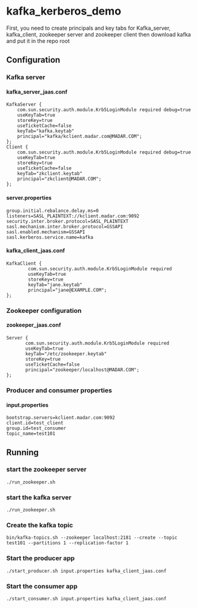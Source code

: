 # kafka_kerberos_demo
First, you need to create principals and key tabs for Kafka_server, kafka_client, zookeeper server and zookeeper client then download kafka and put it in the repo root
## Configuration
### Kafka server
#### kafka_server_jaas.conf
```
KafkaServer {
    com.sun.security.auth.module.Krb5LoginModule required debug=true
    useKeyTab=true
    storeKey=true
    useTicketCache=false
    keyTab="kafka.keytab"
    principal="kafka/kclient.madar.com@MADAR.COM";
};
Client {
    com.sun.security.auth.module.Krb5LoginModule required debug=true
    useKeyTab=true
    storeKey=true
    useTicketCache=false
    keyTab="zkclient.keytab"
    principal="zkclient@MADAR.COM";
};

```
#### server.properties
```
group.initial.rebalance.delay.ms=0
listeners=SASL_PLAINTEXT://kclient.madar.com:9092
security.inter.broker.protocol=SASL_PLAINTEXT
sasl.mechanism.inter.broker.protocol=GSSAPI
sasl.enabled.mechanism=GSSAPI
sasl.kerberos.service.name=kafka
```
#### kafka_client_jaas.conf
```
KafkaClient {
      	com.sun.security.auth.module.Krb5LoginModule required
        useKeyTab=true
        storeKey=true
        keyTab="jane.keytab"
        principal="jane@EXAMPLE.COM";
};
```
### Zookeeper configuration
#### zookeeper_jaas.conf
```
Server {
       com.sun.security.auth.module.Krb5LoginModule required
       useKeyTab=true
       keyTab="/etc/zookeeper.keytab"
       storeKey=true
       useTicketCache=false
       principal="zookeeper/localhost@MADAR.COM";
};
```
### Producer and consumer properties
#### input.properties
```
bootstrap.servers=kclient.madar.com:9092
client.id=test_client
group.id=test_consumer
topic_name=test101
```
## Running
### start the zookeeper server
```
./run_zookeeper.sh
```
### start the kafka server
```
./run_zookeeper.sh
```
### Create the kafka topic
```
bin/kafka-topics.sh --zookeeper localhost:2181 --create --topic test101 --partitions 1 --replication-factor 1
```
### Start the producer app
```
./start_producer.sh input.properties kafka_client_jaas.conf
```
### Start the consumer app
```
./start_consumer.sh input.properties kafka_client_jaas.conf
```
